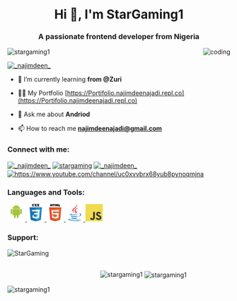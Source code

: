 
<h1 align="center">Hi 👋, I'm StarGaming1</h1>
<h3 align="center">A passionate frontend developer from Nigeria</h3>
<img align="right" alt="coding" width+"400" src="https://cdn.dribbble.com/users/1162077/screenshots/3848914/programmer.gif">

<p align="left"> <img src="https://komarev.com/ghpvc/?username=stargaming1&label=Profile%20views&color=0e75b6&style=flat" alt="stargaming1" /> </p>

<p align="left"> <a href="https://twitter.com/_najimdeen_" target="blank"><img src="https://img.shields.io/twitter/follow/_najimdeen_?logo=twitter&style=for-the-badge" alt="_najimdeen_" /></a> </p>

- 🌱 I’m currently learning **from @Zuri**

- 👨‍💻 My Portfolio [https://Portifolio.najimdeenajadi.repl.co](https://Portifolio.najimdeenajadi.repl.co)

- 💬 Ask me about **Andriod**

- 📫 How to reach me **najimdeenajadi@gmail.com**

<h3 align="left">Connect with me:</h3>
<p align="left">
<a href="https://twitter.com/_najimdeen_" target="blank"><img align="center" src="https://raw.githubusercontent.com/rahuldkjain/github-profile-readme-generator/master/src/images/icons/Social/twitter.svg" alt="_najimdeen_" height="30" width="40" /></a>
<a href="https://web.facebook.com/StarGamingpage" target="blank"><img align="center" src="https://raw.githubusercontent.com/rahuldkjain/github-profile-readme-generator/master/src/images/icons/Social/facebook.svg" alt="stargaming" height="30" width="40" /></a>
<a href="https://instagram.com/_najimdeen_" target="blank"><img align="center" src="https://raw.githubusercontent.com/rahuldkjain/github-profile-readme-generator/master/src/images/icons/Social/instagram.svg" alt="_najimdeen_" height="30" width="40" /></a>
<a href="https://www.youtube.com/channel/UC0XvVbrx68YuB8pYnoqmJnA" target="blank"><img align="center" src="https://raw.githubusercontent.com/rahuldkjain/github-profile-readme-generator/master/src/images/icons/Social/youtube.svg" alt="https://www.youtube.com/channel/uc0xvvbrx68yub8pynoqmjna" height="30" width="40" /></a>
</p>

<h3 align="left">Languages and Tools:</h3>
<p align="left"> <a href="https://developer.android.com" target="_blank" rel="noreferrer"> <img src="https://raw.githubusercontent.com/devicons/devicon/master/icons/android/android-original-wordmark.svg" alt="android" width="40" height="40"/> </a> <a href="https://www.w3schools.com/css/" target="_blank" rel="noreferrer"> <img src="https://raw.githubusercontent.com/devicons/devicon/master/icons/css3/css3-original-wordmark.svg" alt="css3" width="40" height="40"/> </a> <a href="https://www.w3.org/html/" target="_blank" rel="noreferrer"> <img src="https://raw.githubusercontent.com/devicons/devicon/master/icons/html5/html5-original-wordmark.svg" alt="html5" width="40" height="40"/> </a> <a href="https://www.java.com" target="_blank" rel="noreferrer"> <img src="https://raw.githubusercontent.com/devicons/devicon/master/icons/java/java-original.svg" alt="java" width="40" height="40"/> </a> <a href="https://developer.mozilla.org/en-US/docs/Web/JavaScript" target="_blank" rel="noreferrer"> <img src="https://raw.githubusercontent.com/devicons/devicon/master/icons/javascript/javascript-original.svg" alt="javascript" width="40" height="40"/> </a> </p>

<h3 align="left">Support:</h3>
<p><a href="https://www.buymeacoffee.com/StarGaming"> <img align="left" src="https://cdn.buymeacoffee.com/buttons/v2/default-yellow.png" height="50" width="210" alt="StarGaming" /></a></p><br><br>

<p><img align="left" src="https://github-readme-stats.vercel.app/api/top-langs?username=stargaming1&show_icons=true&locale=en&layout=compact" alt="stargaming1" /></p>

<p>&nbsp;<img align="center" src="https://github-readme-stats.vercel.app/api?username=stargaming1&show_icons=true&locale=en" alt="stargaming1" /></p>

<p><img align="center" src="https://github-readme-streak-stats.herokuapp.com/?user=stargaming1&" alt="stargaming1" /></p>
